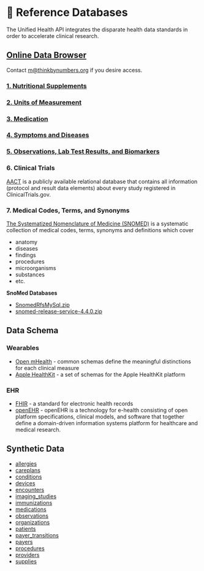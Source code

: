# 📖 Reference Databases

The Unified Health API integrates the disparate health data standards in order to accelerate clinical research.

## [Online Data Browser](https://data.crowdsourcingcures.org)

Contact m@thinkbynumbers.org if you desire access.

### [1. Nutritional Supplements](supplements/supplement-databases.md)

### [2. Units of Measurement](units/units.md)

### [3. Medication](medications/medication-databases.md)

### [4. Symptoms and Diseases](diseases/diseases.md)

### [5. Observations, Lab Test Results, and Biomarkers](biomarkers/biomarker-databases.md)

### 6. Clinical Trials

[AACT](https://aact.ctti-clinicaltrials.org) is a publicly available relational database that contains all information (protocol and result data elements) about every study registered in ClinicalTrials.gov.

### 7. Medical Codes, Terms, and Synonyms

[The Systematized Nomenclature of Medicine (SNOMED)](https://www.google.com/url?sa=t\&rct=j\&q=\&esrc=s\&source=web\&cd=\&cad=rja\&uact=8\&ved=2ahUKEwiP-bmSy8f0AhXxJzQIHZw1DyMQFnoECA4QAQ\&url=https%3A%2F%2Fen.wikipedia.org%2Fwiki%2FSystematized\_Nomenclature\_of\_Medicine\&usg=AOvVaw0OEA6yHcGONHJwDX9OrbKc) is a systematic collection of medical codes, terms, synonyms and definitions which cover

* anatomy
* diseases
* findings
* procedures
* microorganisms
* substances
* etc.

**SnoMed Databases**

* [SnomedRfsMySql.zip](https://s3.amazonaws.com/static.quantimo.do/unified-health-api/SnomedRfsMySql.zip)
* [snomed-release-service-4.4.0.zip](https://s3.amazonaws.com/static.quantimo.do/unified-health-api/snomed-release-service-4.4.0.zip)

## Data Schema

### Wearables

* [Open mHealth](https://www.openmhealth.org/documentation/#/schema-docs/schema-library) - common schemas define the meaningful distinctions for each clinical measure
* [Apple HealthKit](https://github.com/openmhealth/schemas/tree/develop/schema/granola) - a set of schemas for the Apple HealthKit platform

### EHR

* [FHIR](https://www.hl7.org/fhir/) - a standard for electronic health records
* [openEHR](https://www.openehr.org) - openEHR is a technology for e-health consisting of open platform specifications, clinical models, and software that together define a domain-driven information systems platform for healthcare and medical research.

## Synthetic Data

* [allergies](https://static.quantimo.do/data/synthetic-data/allergies.csv)
* [careplans](https://static.quantimo.do/data/synthetic-data/careplans.csv)
* [conditions](https://static.quantimo.do/data/synthetic-data/conditions.csv)
* [devices](https://static.quantimo.do/data/synthetic-data/devices.csv)
* [encounters](https://static.quantimo.do/data/synthetic-data/encounters.csv)
* [imaging\_studies](https://static.quantimo.do/data/synthetic-data/imaging\_studies.csv)
* [immunizations](https://static.quantimo.do/data/synthetic-data/immunizations.csv)
* [medications](https://static.quantimo.do/data/synthetic-data/medications.csv)
* [observations](https://static.quantimo.do/data/synthetic-data/observations.csv)
* [organizations](https://static.quantimo.do/data/synthetic-data/organizations.csv)
* [patients](https://static.quantimo.do/data/synthetic-data/patients.csv)
* [payer\_transitions](https://static.quantimo.do/data/synthetic-data/payer\_transitions.csv)
* [payers](https://static.quantimo.do/data/synthetic-data/payers.csv)
* [procedures](https://static.quantimo.do/data/synthetic-data/procedures.csv)
* [providers](https://static.quantimo.do/data/synthetic-data/providers.csv)
* [supplies](https://static.quantimo.do/data/synthetic-data/supplies.csv)
